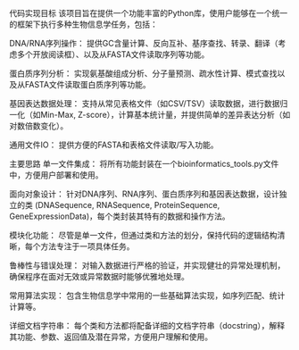 代码实现目标
该项目旨在提供一个功能丰富的Python库，使用户能够在一个统一的框架下执行多种生物信息学任务，包括：

DNA/RNA序列操作： 提供GC含量计算、反向互补、基序查找、转录、翻译（考虑多个开放阅读框）、以及从FASTA文件读取序列等功能。

蛋白质序列分析： 实现氨基酸组成分析、分子量预测、疏水性计算、模式查找以及从FASTA文件读取蛋白质序列等功能。

基因表达数据处理： 支持从常见表格文件（如CSV/TSV）读取数据，进行数据归一化（如Min-Max, Z-score），计算基本统计量，并提供简单的差异表达分析（如对数倍数变化）。

通用文件IO： 提供方便的FASTA和表格文件读取/写入功能。

主要思路
单一文件集成： 将所有功能封装在一个bioinformatics_tools.py文件中，方便用户部署和使用。

面向对象设计： 针对DNA序列、RNA序列、蛋白质序列和基因表达数据，设计独立的类 (DNASequence, RNASequence, ProteinSequence, GeneExpressionData)，每个类封装其特有的数据和操作方法。

模块化功能： 尽管是单一文件，但通过类和方法的划分，保持代码的逻辑结构清晰，每个方法专注于一项具体任务。

鲁棒性与错误处理： 对输入数据进行严格的验证，并实现健壮的异常处理机制，确保程序在面对无效或异常数据时能够优雅地处理。

常用算法实现： 包含生物信息学中常用的一些基础算法实现，如序列匹配、统计计算等。

详细文档字符串： 每个类和方法都将配备详细的文档字符串（docstring），解释其功能、参数、返回值及潜在异常，方便用户理解和使用。
